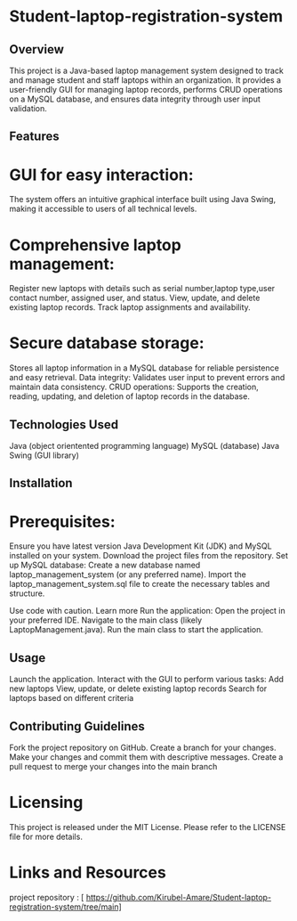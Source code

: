
# Student-laptop-registration-system

## Overview

This project is a Java-based laptop management system designed to track and manage student and staff laptops within an organization. 
It provides a user-friendly GUI for managing laptop records, performs CRUD operations on a MySQL database, and ensures data integrity through user input validation.

## Features

# GUI for easy interaction: 

The system offers an intuitive graphical interface built using Java Swing, making it accessible to users of all technical levels.

# Comprehensive laptop management:

Register new laptops with details such as serial number,laptop type,user contact number, assigned user, and status.
View, update, and delete existing laptop records.
Track laptop assignments and availability.

# Secure database storage: 

Stores all laptop information in a MySQL database for reliable persistence and easy retrieval.
Data integrity: Validates user input to prevent errors and maintain data consistency.
CRUD operations: Supports the creation, reading, updating, and deletion of laptop records in the database.

## Technologies Used

Java (object orientented programming language)
MySQL (database)
Java Swing (GUI library)

## Installation

# Prerequisites:

Ensure you have latest version Java Development Kit (JDK) and MySQL installed on your system.
Download the project files from the repository.
Set up MySQL database:
Create a new database named laptop_management_system (or any preferred name).
Import the laptop_management_system.sql file to create the necessary tables and structure.

Use code with caution. Learn more
Run the application:
Open the project in your preferred IDE.
Navigate to the main class (likely LaptopManagement.java).
Run the main class to start the application.

## Usage

Launch the application.
Interact with the GUI to perform various tasks:
Add new laptops
View, update, or delete existing laptop records
Search for laptops based on different criteria

## Contributing Guidelines

Fork the project repository on GitHub.
Create a branch for your changes.
Make your changes and commit them with descriptive messages.
Create a pull request to merge your changes into the main branch

# Licensing
This project is released under the MIT License. Please refer to the LICENSE file for more details.

# Links and Resources
project repository : [ https://github.com/Kirubel-Amare/Student-laptop-registration-system/tree/main]


